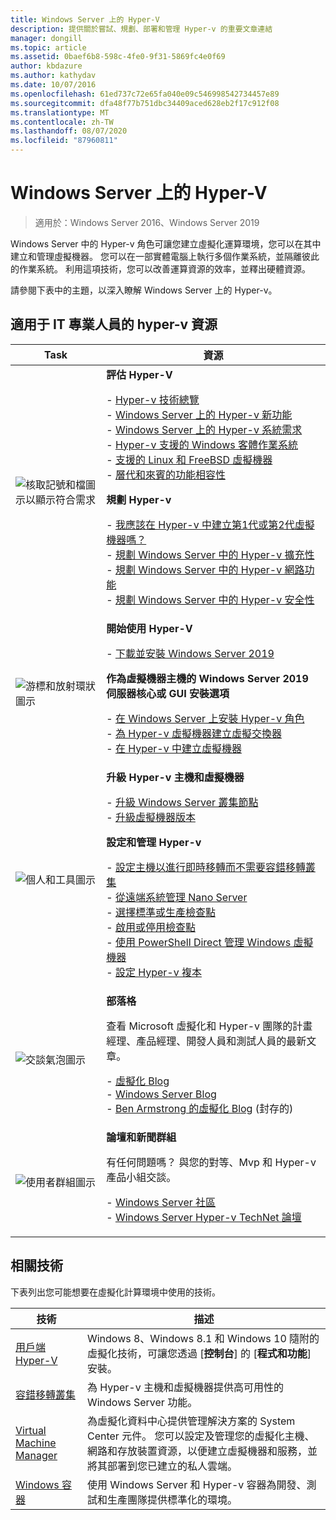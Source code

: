 ```yaml
---
title: Windows Server 上的 Hyper-V
description: 提供關於嘗試、規劃、部署和管理 Hyper-v 的重要文章連結
manager: dongill
ms.topic: article
ms.assetid: 0baef6b8-598c-4fe0-9f31-5869fc4e0f69
author: kbdazure
ms.author: kathydav
ms.date: 10/07/2016
ms.openlocfilehash: 61ed737c72e65fa040e09c546998542734457e89
ms.sourcegitcommit: dfa48f77b751dbc34409aced628eb2f17c912f08
ms.translationtype: MT
ms.contentlocale: zh-TW
ms.lasthandoff: 08/07/2020
ms.locfileid: "87960811"
---
```

# <a name="hyper-v-on-windows-server"></a>Windows Server 上的 Hyper-V

>適用於：Windows Server 2016、Windows Server 2019

Windows Server 中的 Hyper-v 角色可讓您建立虛擬化運算環境，您可以在其中建立和管理虛擬機器。 您可以在一部實體電腦上執行多個作業系統，並隔離彼此的作業系統。 利用這項技術，您可以改善運算資源的效率，並釋出硬體資源。

請參閱下表中的主題，以深入瞭解 Windows Server 上的 Hyper-v。

## <a name="hyper-v-resources-for-it-pros"></a>適用于 IT 專業人員的 hyper-v 資源

|Task |資源|
|---|---|
|![核取記號和檔圖示以顯示符合需求](media/All_Symbols_MeetsRequirements.png)|**評估 Hyper-V**<p>- [Hyper-v 技術總覽](Hyper-V-Technology-Overview.md)<br />- [Windows Server 上的 Hyper-v 新功能](What-s-new-in-Hyper-V-on-Windows.md)<br />- [Windows Server 上的 Hyper-v 系統需求](System-requirements-for-Hyper-V-on-Windows.md)<br />- [Hyper-v 支援的 Windows 客體作業系統](Supported-Windows-guest-operating-systems-for-Hyper-V-on-Windows.md) <br />- [支援的 Linux 和 FreeBSD 虛擬機器](Supported-Linux-and-FreeBSD-virtual-machines-for-Hyper-V-on-Windows.md)<br />- [層代和來賓的功能相容性](Hyper-V-feature-compatibility-by-generation-and-guest.md) <p>**規劃 Hyper-v**<p>- [我應該在 Hyper-v 中建立第1代或第2代虛擬機器嗎？](plan/Should-I-create-a-generation-1-or-2-virtual-machine-in-Hyper-V.md) <br />- [規劃 Windows Server 中的 Hyper-v 擴充性](plan/plan-hyper-v-scalability-in-windows-server.md) <br />- [規劃 Windows Server 中的 Hyper-v 網路功能](plan/plan-hyper-v-networking-in-windows-server.md) <br />- [規劃 Windows Server 中的 Hyper-v 安全性](plan/plan-hyper-v-security-in-windows-server.md)|
|![游標和放射環狀圖示](media/All_Symbols_GetStarted.png)|**開始使用 Hyper-V**<p>- [下載並安裝 Windows Server 2019](https://www.microsoft.com/evalcenter/evaluate-windows-server-2019)<p>**作為虛擬機器主機的 Windows Server 2019 伺服器核心或 GUI 安裝選項**<p>- [在 Windows Server 上安裝 Hyper-v 角色](get-started/Install-the-Hyper-V-role-on-Windows-Server.md)<br />- [為 Hyper-v 虛擬機器建立虛擬交換器](get-started/Create-a-virtual-switch-for-Hyper-V-virtual-machines.md)<br />- [在 Hyper-v 中建立虛擬機器](get-started/Create-a-virtual-machine-in-Hyper-V.md)|
|![個人和工具圖示](media/All_Symbols_Administrator.png)|**升級 Hyper-v 主機和虛擬機器**<p>- [升級 Windows Server 叢集節點](../../failover-clustering/Cluster-Operating-System-Rolling-Upgrade.md)<br />- [升級虛擬機器版本](deploy/Upgrade-virtual-machine-version-in-Hyper-V-on-Windows-or-Windows-Server.md)<p>**設定和管理 Hyper-v**<p>- [設定主機以進行即時移轉而不需要容錯移轉叢集](deploy/Set-up-hosts-for-live-migration-without-Failover-Clustering.md)<br />- [從遠端系統管理 Nano Server](../../get-started/manage-nano-server.md)<br />- [選擇標準或生產檢查點](manage/Choose-between-standard-or-production-checkpoints-in-Hyper-V.md)<br />- [啟用或停用檢查點](manage/Enable-or-disable-checkpoints-in-Hyper-V.md)<br />- [使用 PowerShell Direct 管理 Windows 虛擬機器](manage/Manage-Windows-virtual-machines-with-PowerShell-Direct.md)<br />- [設定 Hyper-v 複本](manage/Set-up-Hyper-V-Replica.md)|
|![交談氣泡圖示](media/All_Symbols_Chat.png)|**部落格**<p>查看 Microsoft 虛擬化和 Hyper-v 團隊的計畫經理、產品經理、開發人員和測試人員的最新文章。<p>- [虛擬化 Blog](https://blogs.technet.com/b/virtualization/)<br />- [Windows Server Blog](https://blogs.technet.com/b/windowsserver/)<br />- [Ben Armstrong 的虛擬化 Blog](https://blogs.msdn.com/b/virtual_pc_guy/) (封存的) |
|![使用者群組圖示](media/All_Symbols_Users_Group.png)|**論壇和新聞群組**<p>有任何問題嗎？ 與您的對等、Mvp 和 Hyper-v 產品小組交談。<p>- [Windows Server 社區](https://techcommunity.microsoft.com/t5/Windows-Server/ct-p/Windows-Server)<br />- [Windows Server Hyper-v TechNet 論壇](https://docs.microsoft.com/answers/topics/windows-server-hyper-v.html)|

## <a name="related-technologies"></a>相關技術

下表列出您可能想要在虛擬化計算環境中使用的技術。

|技術|描述|
|--------------|---------------|
|[用戶端 Hyper-V](https://docs.microsoft.com/virtualization/hyper-v-on-windows/index)|Windows 8、Windows 8.1 和 Windows 10 隨附的虛擬化技術，可讓您透過 [**控制台**] 的 [**程式和功能**] 安裝。|
|[容錯移轉叢集](https://docs.microsoft.com/windows-server/failover-clustering/whats-new-in-failover-clustering)|為 Hyper-v 主機和虛擬機器提供高可用性的 Windows Server 功能。|
|[Virtual Machine Manager](https://docs.microsoft.com/system-center/vmm/overview)|為虛擬化資料中心提供管理解決方案的 System Center 元件。 您可以設定及管理您的虛擬化主機、網路和存放裝置資源，以便建立虛擬機器和服務，並將其部署到您已建立的私人雲端。|
|[Windows 容器](https://docs.microsoft.com/virtualization/windowscontainers/)|使用 Windows Server 和 Hyper-v 容器為開發、測試和生產團隊提供標準化的環境。|